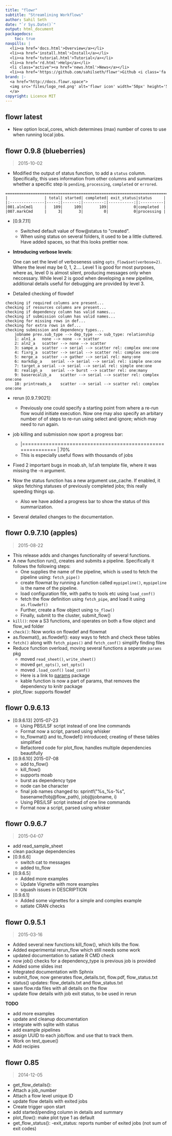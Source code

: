 ```yaml
---
title: "flowr"
subtitle: "Streamlining Workflows"
author: Sahil Seth
date: "`r Sys.Date()`"
output: html_document
packagedocs:
    toc: true
navpills: |
  <li><a href='docs.html'>Overview</a></li>
  <li><a href='install.html'>Install</a></li>
  <li><a href='tutorial.html'>Tutorial</a></li>
  <li><a href='rd.html'>Help</a></li>
  <li class="active"><a href='news.html'>News</a></li>
  <li><a href='https://github.com/sahilseth/flowr'>Github <i class='fa fa-github'></i></a></li>
brand: |-
  <a href="http://docs.flowr.space">
  <img src='files/logo_red.png' alt='flowr icon' width='50px' height='50px' style='margin-top: -10px'>
  </a>
copyright: Licence MIT
---
```


flowr latest
----------------------------------------------

- New option local_cores, which determines (max) number of cores to use when running local jobs.

flowr 0.9.8 (blueberries)
----------------------------------------------
> 2015-10-02

- Modified the output of status function, to add a `status` column. Specifically, 
this uses information from other columns and summarizes whether a specific step is 
`pending`, `processing`, `completed` or `errored`.

```
================================================================================
|                | total| started| completed| exit_status|status     |
|:---------------|-----:|-------:|---------:|-----------:|:----------|
|001.alnCmd1     |   109|     109|       109|           0|completed  |
|007.markCmd     |     3|       3|         0|           0|processing |
```

- [0.9.7.11]
	- Switched default value of flow@status to "created". 
	- When using status on several folders, it used to be a little cluttered. 
	Have added spaces, so that this looks prettier now.
- **Introducing verbose levels**:

	One can set the level of verboseness using `opts_flow$set(verbose=2)`.
	Where the level may be 0, 1, 2.... 
	Level 1 is good for most purposes, where as, 
	level 0 is almost silent, producing messages 
	only when neccessary.
	While level 2 is good when developing a new pipeline, additional details useful for debugging are 
	provided by level 3.
	
- Detailed checking of flowdef
```
checking if required columns are present...
checking if resources columns are present...
checking if dependency column has valid names...
checking if submission column has valid names...
checking for missing rows in def...
checking for extra rows in def...
checking submission and dependency types...
	jobname	prev.sub_type --> dep_type --> sub_type: relationship
	1: aln1_a	none --> none --> scatter 
	2: aln2_a	scatter --> none --> scatter 
	3: sampe_a	scatter --> serial --> scatter rel: complex one:one
	4: fixrg_a	scatter --> serial --> scatter rel: complex one:one
	5: merge_a	scatter --> gather --> serial rel: many:one
	6: markdup_a	serial --> serial --> serial rel: simple one:one
	7: target_a	serial --> serial --> serial rel: simple one:one
	8: realign_a	serial --> burst --> scatter rel: one:many
	9: baserecalib_a	scatter --> serial --> scatter rel: complex one:one
	10: printreads_a	scatter --> serial --> scatter rel: complex one:one
```
- rerun [0.9.7.9021]: 
	- Previously one could specify a starting point from where a re-run flow
	would initiate execution. Now one may also specify an arbitary number of 
	of steps to re-run using select and ignore; which may need to run again.
- job killing and submission now sport a progress bar:
	- |============================================================      | 70%
	- This is especially useful flows with thousands of jobs
- Fixed 2 important bugs in moab.sh, lsf.sh template file, where it was missing the -n argument.
- Now the status function has a new argument use_cache. If enabled, it skips 
fetching statuses of previously completed jobs; this really speeding things up.
	- Also we have added a progress bar to show the status of this summarization.

- Several detailed changes to the documentation.

flowr 0.9.7.10 (apples)
----------------------------------------------
> 2015-08-22

- This release adds and changes functionality of several functions. 
- A new function run(), creates and submits a pipeline. Specifically it follows the following steps:
	- One supplies the name of the pipeline, which is used to fetch the pipeline using:
		`fetch_pipe()`
	- create flowmat by running a function called `mypipeline()`, `mypipeline` is the name of the pipeline.
	- load configuration file, with paths to tools etc using `load_conf()`
	- fetch the flow definition using `fetch_pipe`, and load it using `as.flowdef()`
	- Further, create a flow object using `to_flow()`
	- Finally, submit to the cluster, submit_flow()
- `kill()`: now a S3 functions, and operates on both a flow object
   and flow_wd folder
- `check()`: Now works on flowdef and flowmat
- as.flowmat(), as.flowdef(): easy ways to fetch and check these tables
- `fetch()` along with `fetch_pipes()` and `fetch_conf()` simplify finding files
- Reduce function overload, moving several functions a seperate `params` pkg
	- moved `read_sheet()`, `write_sheet()`
	- moved `get_opts()`, `set_opts()`
	- moved `.load_conf()` `load_conf()`
	- Here is a link to [params](https://github.com/sahilseth/params) package
	- kable function is now a part of params, that removes the dependency to knitr package
- plot_flow: supports flowdef





flowr 0.9.6.13
----------------------------------------------
- [0.9.6.13] 2015-07-23
	- Using PBS/LSF script instead of one line commands
	- Format now a script, parsed using whisker
	- to_flowmat() and to_flowdef() introduced; creating of these tables simplified
	- Refactored code for plot_flow, handles multiple dependencies beautifully
- [0.9.6.10] 2015-07-08
	- add to_flow()
	- kill_flow()
	- supports moab
	- burst as dependency type
	- node can be character
	- final job names changed to: sprintf("%s_%s-%s", basename(fobj@flow_path), jobj@jobname, i)
	- Using PBS/LSF script instead of one line commands
	- Format now a script, parsed using whisker

flowr 0.9.6.7
----------------------------------------------
> 2015-04-07

- add read_sample_sheet
- clean package dependencies
- [0.9.6.6]
	- switch cat to messages
	- added to_flow
- [0.9.6.5]
	- Added more examples
	- Update Vignette with more examples
	- squash issues in DESCRIPTION
- [0.9.6.1]
	- Added some vignettes for a simple and comples example
	- satiate CRAN checks

flowr 0.9.5.1
----------------------------------------------
> 2015-03-16

- Added several new functions kill_flow(), which kills the flow.
- Added experimental rerun_flow which still needs some work
- updated documentation to satiate R CMD check
- now job() checks for a dependency_type is previous job is provided
- Added some slides inst
- Integrated documentation with Sphnix
- submit_flow, now generates flow_details.txt, flow.pdf,
flow_status.txt
- status() updates: flow_details.txt and flow_status.txt
- save flow.rda files with all details on the flow
- update flow details with job exit status, to be used in rerun

**TODO**

- add more examples
- update and cleanup documentation
- integrate with sqlite with status
- add example pipelines
- assign UUID to each job/flow. and use that to track them.
- Work on test_queue()
- Add recipies

flowr 0.85
----------------------------------------------
> 2014-12-05

- get\_flow_details():
 - Attach a job_number
 - Attach a flow level unique ID
- update flow details with exited jobs
- Create trigger upon start
- add started/pending column in details and summary
- plot_flow():
  make plot type 1 as default
- get_flow_status():
  -exit_status: reports number of exited jobs (not sum of exit codes)
